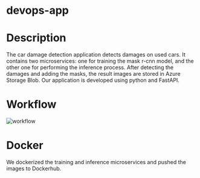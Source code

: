 # devops-app

# Description
The car damage detection application detects damages on used cars.
It contains two microservices: one for training the mask r-cnn model, and the other one for performing the inference process.
After detecting the damages and adding the masks, the result images are stored in Azure Storage Blob.
Our application is developed using python and FastAPI.

# Workflow

![workflow](https://user-images.githubusercontent.com/60546216/212982436-fe8746cf-be5b-4a8b-8596-23635e59d6dc.png)

# Docker
We dockerized the training and inference microservices and pushed the images to Dockerhub.

